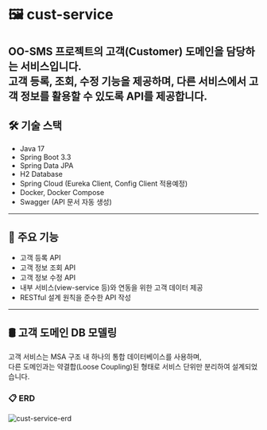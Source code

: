 # 🖼️ cust-service
OO-SMS 프로젝트의 고객(Customer) 도메인을 담당하는 서비스입니다.  
고객 등록, 조회, 수정 기능을 제공하며, 다른 서비스에서 고객 정보를 활용할 수 있도록 API를 제공합니다.
---

## 🛠 기술 스택

- Java 17
- Spring Boot 3.3
- Spring Data JPA
- H2 Database 
- Spring Cloud (Eureka Client, Config Client 적용예정)
- Docker, Docker Compose
- Swagger (API 문서 자동 생성)

---

## 🧩 주요 기능

- 고객 등록 API
- 고객 정보 조회 API
- 고객 정보 수정 API
- 내부 서비스(view-service 등)와 연동을 위한 고객 데이터 제공
- RESTful 설계 원칙을 준수한 API 작성

---

## 🛢️ 고객 도메인 DB 모델링
고객 서비스는 MSA 구조 내 하나의 통합 데이터베이스를 사용하며,  
다른 도메인과는 약결합(Loose Coupling)된 형태로 서비스 단위만 분리하여 설계되었습니다.

### 📋 ERD

![cust-service-erd](./docs/images/cust-service-erd.png) <!-- ← ERD 이미지 저장 경로 -->